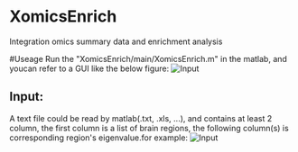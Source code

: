 # XomicsEnrich
Integration omics summary data and enrichment analysis

#Useage
Run the "XomicsEnrich/main/XomicsEnrich.m" in the matlab, and youcan refer to a GUI like the below figure:
![Input]()
## Input: 
A text file could be read by matlab(.txt, .xls, ...), and contains at least 2 column, the first column is a list of brain regions, the following column(s) is corresponding region's eigenvalue.for example:
![Input]()
